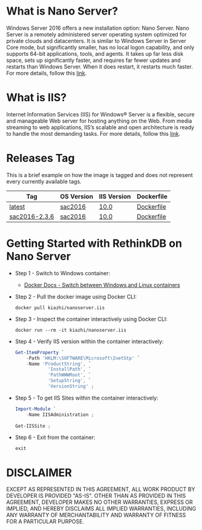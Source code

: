 # What is Nano Server?

Windows Server 2016 offers a new installation option: Nano Server. Nano Server is a remotely administered server operating system optimized for private clouds and datacenters. It is similar to Windows Server in Server Core mode, but significantly smaller, has no local logon capability, and only supports 64-bit applications, tools, and agents. It takes up far less disk space, sets up significantly faster, and requires far fewer updates and restarts than Windows Server. When it does restart, it restarts much faster. For more details, follow this [link](https://docs.microsoft.com/en-us/windows-server/get-started/getting-started-with-nano-server).

# What is IIS?

Internet Information Services (IIS) for Windows® Server is a flexible, secure and manageable Web server for hosting anything on the Web. From media streaming to web applications, IIS’s scalable and open architecture is ready to handle the most demanding tasks. For more details, follow this [link](https://www.iis.net/overview).

# Releases Tag

This is a brief example on how the image is tagged and does not represent every currently available tags.

| Tag | OS Version | IIS Version | Dockerfile |
| -- | -- | -- | -- |
| [latest](https://hub.docker.com/r/kiazhi/nanoserver.iis/tags/) | [sac2016](https://hub.docker.com/r/microsoft/nanoserver/) | [10.0](https://github.com/OneGet/NanoServerPackage) | [Dockerfile](https://github.com/kiazhi/Windows-Containers/tree/master/dockerfiles/nanoserver/iis/sac2016-10.0/Dockerfile) |
| [sac2016-2.3.6](https://hub.docker.com/r/kiazhi/nanoserver.iis/tags/) | [sac2016](https://hub.docker.com/r/microsoft/nanoserver/) | [10.0](https://github.com/OneGet/NanoServerPackage) | [Dockerfile](https://github.com/kiazhi/Windows-Containers/tree/master/dockerfiles/nanoserver/iis/sac2016-10.0/Dockerfile) |


# Getting Started with RethinkDB on Nano Server

- Step 1 - Switch to Windows container:
    - [Docker Docs - Switch between Windows and Linux containers](https://docs.docker.com/docker-for-windows/#switch-between-windows-and-linux-containers)


- Step 2 - Pull the docker image using Docker CLI:

    ```shell
    docker pull kiazhi/nanoserver.iis
    ```


- Step 3 - Inspect the container interactively using Docker CLI:

    ```shell
    docker run --rm -it kiazhi/nanoserver.iis
    ```


- Step 4 - Verify IIS version within the container interactively:

    ```powershell
    Get-ItemProperty `
        -Path 'HKLM:\SOFTWARE\Microsoft\InetStp' `
        -Name 'ProductString', `
                'InstallPath', `
                'PathWWWRoot', `
                'SetupString', `
                'VersionString' ;
    ```


- Step 5 - To get IIS Sites within the container interactively:

    ```powershell
    Import-Module `
        -Name IISAdministration ;
        
    Get-IISSite ;
    ```


- Step 6 - Exit from the container:

    ```shell
    exit
    ```


# DISCLAIMER

EXCEPT AS REPRESENTED IN THIS AGREEMENT, ALL WORK PRODUCT BY DEVELOPER IS PROVIDED "AS-IS". OTHER THAN AS PROVIDED IN THIS AGREEMENT, DEVELOPER MAKES NO OTHER WARRANTIES, EXPRESS OR IMPLIED, AND HEREBY DISCLAIMS ALL IMPLIED WARRANTIES, INCLUDING ANY WARRANTY OF MERCHANTABILITY AND WARRANTY OF FITNESS FOR A PARTICULAR PURPOSE.
